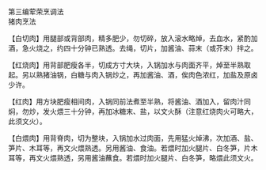 第三编荤荣烹调法  
猪肉烹法  

【白切肉】用腿部或背部肉，精多肥少，勿切碎，放入滚水略焯，去血水，紧酌加酒，急火烧之，约四十分钟已熟透。去绳，切片，加酱油、蒜末（或芥末）拌之。  

【红烧肉】用背部肥瘦各半，切成方寸大块，入锅加水与肉面齐平，焯至半熟取起。另以熟猪油锅，白糖与肉入锅炒之，再加酱油、酒，俟肉色浓红，加盐及原卤少许。  

【红肉】用方块肥瘦相间肉，入锅同前法煮至半熟，将酱油、酒加入，留肉汁同焖，勿炒，发火煨三十分钟，再加冰糖末、盐，以文火酥（注意红烧肉火可略大，此须文火）。  

【白煨肉】用背脊肉，切为整块，入锅加水过肉面，先用猛火焯沸，次加酒、盐、笋片、木耳等，再文火煨熟透。另用酱油、食油。若煨时加火腿片、白冬笋，片木耳等，再文火煨熟透，另用酱油蘸食。若煨时加火腿片、白冬笋，略煨此须文火。